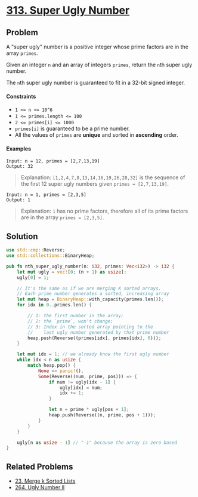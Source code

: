 # [313. Super Ugly Number](https://leetcode.com/problems/super-ugly-number/)

## Problem

A "super ugly" number is a positive integer whose prime factors are in the array
`primes`.

Given an integer `n` and an array of integers `primes`, return the `n`th super
ugly number.

The `n`th super ugly number is guaranteed to fit in a 32-bit signed integer.

#### Constraints

* `1 <= n <= 10^6`
* `1 <= primes.length <= 100`
* `2 <= primes[i] <= 1000`
* `primes[i]` is guaranteed to be a prime number.
* All the values of `primes` are **unique** and sorted in **ascending** order.

#### Examples

```text
Input: n = 12, primes = [2,7,13,19]
Output: 32
```

> Explanation: `[1,2,4,7,8,13,14,16,19,26,28,32]` is the sequence of the first
> 12 super ugly numbers given `primes = [2,7,13,19]`.

```text
Input: n = 1, primes = [2,3,5]
Output: 1
```

> Explanation: `1` has no prime factors, therefore all of its prime factors
> are in the array `primes = [2,3,5]`.

## Solution

```rust
use std::cmp::Reverse;
use std::collections::BinaryHeap;

pub fn nth_super_ugly_number(n: i32, primes: Vec<i32>) -> i32 {
    let mut ugly = vec![0; (n + 1) as usize];
    ugly[0] = 1;

    // It's the same as if we are merging K sorted arrays. 
    // Each prime number generates a sorted, increasing array
    let mut heap = BinaryHeap::with_capacity(primes.len());
    for idx in 0..primes.len() {

        // 1: the first number in the array; 
        // 2: the `prime`, won't change; 
        // 3: Index in the sorted array pointing to the 
        //    last ugly number generated by that prime number
        heap.push(Reverse((primes[idx], primes[idx], 0)));
    }

    let mut idx = 1; // we already know the first ugly number
    while idx < n as usize {
        match heap.pop() {
            None => panic!(),
            Some(Reverse((num, prime, pos))) => {
                if num != ugly[idx - 1] {
                    ugly[idx] = num;
                    idx += 1;
                }

                let n = prime * ugly[pos + 1];
                heap.push(Reverse((n, prime, pos + 1)));
            }
        }
    }

    ugly[n as usize - 1] // "-1" because the array is zero based
}
```

## Related Problems

* [23. Merge k Sorted Lists](/leetcode/000%20-%20099/23%20-%20Merge%20k%20Sorted%20Lists.md)
* [264. Ugly Number II](/leetcode/200%2-%20299/264%20-%20Ugly%20Number%20II.md)
